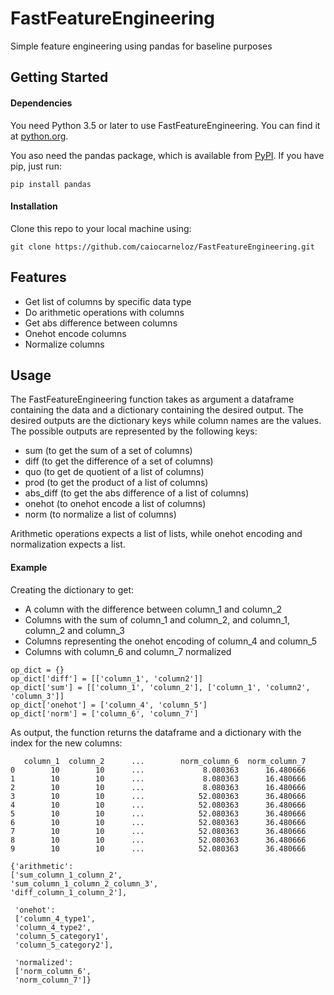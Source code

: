 # FastFeatureEngineering
Simple feature engineering using pandas for baseline purposes

## Getting Started
#### Dependencies
You need Python 3.5 or later to use FastFeatureEngineering. You can find it at [python.org](https://www.python.org/).

You aso need the pandas package, which is available from [PyPI](https://pypi.org). If you have pip, just run:
```
pip install pandas
```
#### Installation
Clone this repo to your local machine using:
```
git clone https://github.com/caiocarneloz/FastFeatureEngineering.git
```

## Features
- Get list of columns by specific data type
- Do arithmetic operations with columns
- Get abs difference between columns
- Onehot encode columns
- Normalize columns

## Usage
The FastFeatureEngineering function takes as argument a dataframe containing the data and a dictionary containing the desired output. The desired outputs are the dictionary keys while column names are the values. The possible outputs are represented by the following keys:

- sum (to get the sum of a set of columns)
- diff (to get the difference of a set of columns)
- quo (to get de quotient of a list of columns)
- prod (to get the product of a list of columns)
- abs_diff (to get the abs difference of a list of columns)
- onehot (to onehot encode a list of columns)
- norm (to normalize a list of columns)

Arithmetic operations expects a list of lists, while onehot encoding and normalization expects a list.

#### Example
Creating the dictionary to get:
- A column with the difference between column_1 and column_2
- Columns with the sum of column_1 and column_2, and column_1, column_2 and column_3
- Columns representing the onehot encoding of column_4 and column_5
- Columns with column_6 and column_7 normalized
```
op_dict = {}
op_dict['diff'] = [['column_1', 'column2']]
op_dict['sum'] = [['column_1', 'column_2'], ['column_1', 'column2', 'column_3']]
op_dict['onehot'] = ['column_4', 'column_5']
op_dict['norm'] = ['column_6', 'column_7']
```

As output, the function returns the dataframe and a dictionary with the index for the new columns:
```
   column_1  column_2      ...        norm_column_6  norm_column_7
0        10        10      ...             8.080363      16.480666
1        10        10      ...             8.080363      16.480666
2        10        10      ...             8.080363      16.480666
3        10        10      ...            52.080363      36.480666
4        10        10      ...            52.080363      36.480666
5        10        10      ...            52.080363      36.480666
6        10        10      ...            52.080363      36.480666
7        10        10      ...            52.080363      36.480666
8        10        10      ...            52.080363      36.480666
9        10        10      ...            52.080363      36.480666
```

```
{'arithmetic': 
['sum_column_1_column_2',
'sum_column_1_column_2_column_3',
'diff_column_1_column_2'],

 'onehot': 
 ['column_4_type1',
 'column_4_type2',
 'column_5_category1',
 'column_5_category2'],
 
 'normalized': 
 ['norm_column_6', 
 'norm_column_7']}
```



